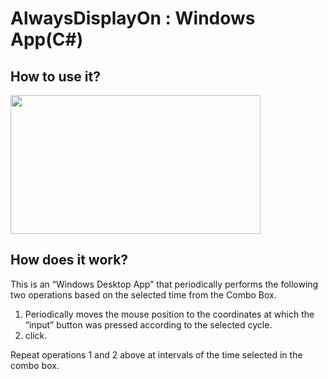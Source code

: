 # AlwaysDisplayOn : Windows App(C#)
## How to use it?
<img src="https://user-images.githubusercontent.com/97589814/230063240-9c014ecd-72ef-4fe3-8a8c-04b25b71abb8.gif"  width="400" height="222"/>

## How does it work?
This is an “Windows Desktop App” that periodically performs the following two operations based on the selected time from the Combo Box.
1. Periodically moves the mouse position to the coordinates at which the “input” button was pressed according to the selected cycle.
2. click.

Repeat operations 1 and 2 above at intervals of the time selected in the combo box.
